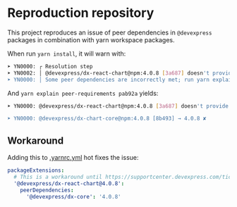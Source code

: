 # Reproduction repository

This project reproduces an issue of peer dependencies in `@devexpress` packages in combination with yarn workspace packages.

When run `yarn install`, it will warn with:

```sh
➤ YN0000: ┌ Resolution step
➤ YN0002: │ @devexpress/dx-react-chart@npm:4.0.8 [3a687] doesn't provide @devexpress/dx-core (pab92a), requested by @devexpress/dx-chart-core
➤ YN0000: │ Some peer dependencies are incorrectly met; run yarn explain peer-requirements <hash> for details, where <hash> is the six-letter p-prefixed code
```

And `yarn explain peer-requirements pab92a` yields:
```sh
➤ YN0000: @devexpress/dx-react-chart@npm:4.0.8 [3a687] doesn't provide @devexpress/dx-core, breaking the following requirements:

➤ YN0000: @devexpress/dx-chart-core@npm:4.0.8 [8b493] → 4.0.8 ✘
```

## Workaround

Adding this to [.yarnrc.yml](./.yarnrc.yml) hot fixes the issue:

```yaml
packageExtensions:
  # This is a workaround until https://supportcenter.devexpress.com/ticket/details/t1250227/peer-dependency-not-specified-properly-from-dx-react-chart-to-dx-core is fixed.
  '@devexpress/dx-react-chart@4.0.8':
    peerDependencies:
      '@devexpress/dx-core': '4.0.8'
```
